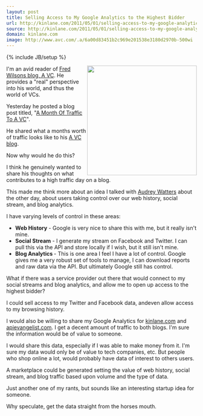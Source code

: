 ```yaml
---
layout: post
title: Selling Access to My Google Analytics to the Highest Bidder
url: http://kinlane.com/2011/05/01/selling-access-to-my-google-analytics-to-the-highest-bidder/
source: http://kinlane.com/2011/05/01/selling-access-to-my-google-analytics-to-the-highest-bidder/
domain: kinlane.com
image: http://www.avc.com/.a/6a00d83451b2c969e201538e3180d2970b-500wi
---
```

{% include JB/setup %}<p><img src="http://www.avc.com/.a/6a00d83451b2c969e201538e3180d2970b-500wi" alt="" width="290" align="right" />I'm an avid reader of <a title="A VC" href="http://www.avc.com">Fred Wilsons blog, A VC</a>.  He provides a "real" perspective into his world, and thus the world of VCs.<p></p>
Yesterday he posted a blog post titled, "<a title="A Month of Traffic to A VC" href="http://www.avc.com/a_vc/2011/04/a-month-of-traffic-to-avc.html">A Month Of Traffic To A VC</a>".<p></p>
He shared what a months worth of traffic looks like to his <a title="A VC" href="http://www.avc.com/">A VC blog</a>.<p></p>
Now why would he do this?<p></p>
I think he genuinely wanted to share his thoughts on what contributes to a high traffic day on a blog.<p></p>
This made me think more about an idea I talked with <a title="Audrey Watters" href="http://www.hackeducation.com">Audrey Watters</a> about the other day, about users taking control over our web history, social stream, and blog analytics.<p></p>
I have varying levels of control in these areas:
<ul class="mainlist">
	<li><strong>Web History</strong> - Google is very nice to share this with me, but it really isn't mine.</li>
	<li><strong>Social Stream</strong> - I generate my stream on Facebook and Twitter. I can pull this via the API and store locally if I wish, but it still isn't mine.</li>
	<li><strong>Blog Analytics </strong>- This is one area I feel I have a lot of control. Google gives me a very robust set of tools to manage, I can download reports and raw data via the API. But ultimately Google still has control.</li>
</ul>
What if there was a service provider out there that would connect to my social streams and blog analytics, and allow me to open up access to the highest bidder?<p></p>
I could sell access to my Twitter and Facebook data, andeven allow access to my browsing history.<p></p>
I would also be willing to share my Google Analytics for <a title="kinlane.com" href="http://www.kinlane.com">kinlane.com</a> and <a title="apievangelist.com" href="http://www.apievangelist.com">apievangelist.com</a>. I get a decent amount of traffic to both blogs. I'm sure the information would be of value to someone.<p></p>
I would share this data, especially if I was able to make money from it. I'm sure my data would only be of value to tech companies, etc. But people who shop online a lot, would probably have data of interest to others users.<p></p>
A marketplace could be generated setting the value of web history, social stream, and blog traffic based upon volume and the type of data.<p></p>
Just another one of my rants, but sounds like an interesting startup idea for someone.<p></p>
Why speculate, get the data straight from the horses mouth.<p></p>
&nbsp;</p>
